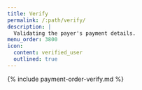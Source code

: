 ```yaml
---
title: Verify
permalink: /:path/verify/
description: |
  Validating the payer's payment details.
menu_order: 3800
icon:
  content: verified_user
  outlined: true
---
```


{% include payment-order-verify.md %}

